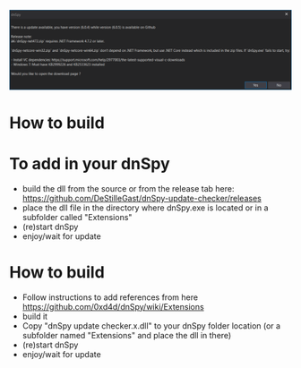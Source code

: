 ![Update dialog](https://github.com/DeStilleGast/dnSpy-update-checker/raw/master/img/img1.png)

# How to build
# To add in your dnSpy
- build the dll from the source or from the release tab here: https://github.com/DeStilleGast/dnSpy-update-checker/releases
- place the dll file in the directory where dnSpy.exe is located or in a subfolder called "Extensions"
- (re)start dnSpy
- enjoy/wait for update

# How to build
- Follow instructions to add references from here https://github.com/0xd4d/dnSpy/wiki/Extensions
- build it
- Copy "dnSpy update checker.x.dll" to your dnSpy folder location (or a subfolder named "Extensions" and place the dll in there)
- (re)start dnSpy
- enjoy/wait for update
